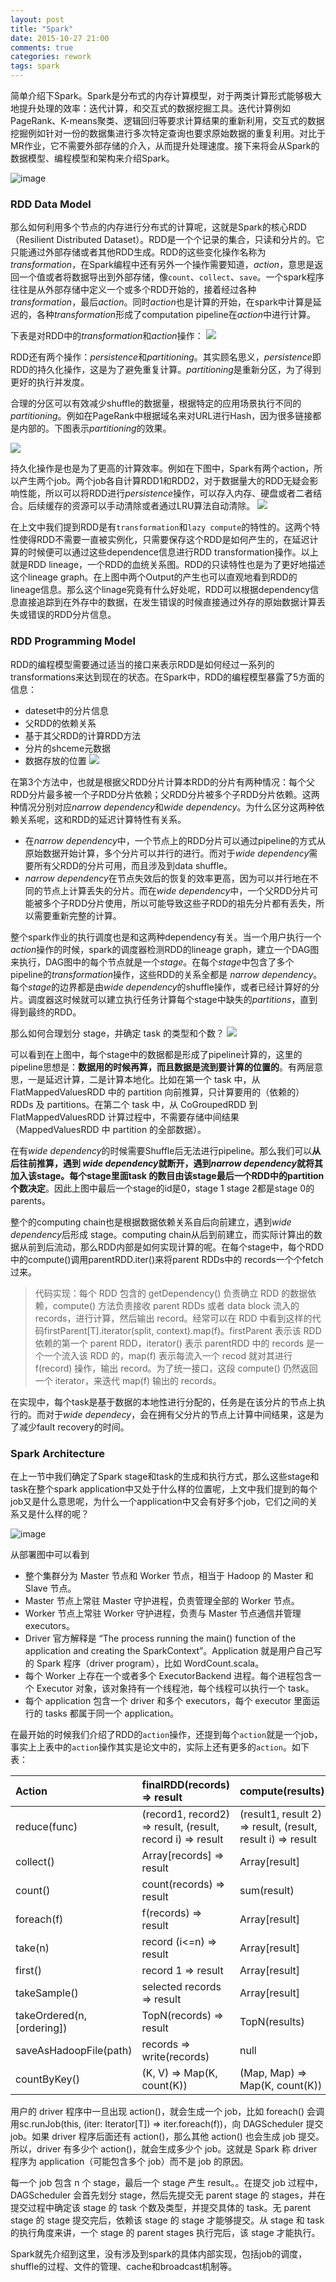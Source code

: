 ```yaml
---
layout: post
title: "Spark"
date: 2015-10-27 21:00
comments: true
categories: rework
tags: spark
---
```


简单介绍下Spark。Spark是分布式的内存计算模型，对于两类计算形式能够极大地提升处理的效率：迭代计算，和交互式的数据挖掘工具。迭代计算例如PageRank、K-means聚类、逻辑回归等要求计算结果的重新利用，交互式的数据挖掘例如针对一份的数据集进行多次特定查询也要求原始数据的重复利用。对比于MR作业，它不需要外部存储的介入，从而提升处理速度。接下来将会从Spark的数据模型、编程模型和架构来介绍Spark。

![image](https://spark.apache.org/images/spark-logo.png)

<!--more-->

### RDD Data Model
那么如何利用多个节点的内存进行分布式的计算呢，这就是Spark的核心RDD（Resilient Distributed Dataset）。RDD是一个个记录的集合，只读和分片的。它只能通过外部存储或者其他RDD生成。RDD的这些变化操作名称为*transformation*，在Spark编程中还有另外一个操作需要知道，*action*，意思是返回一个值或者将数据导出到外部存储，像`count`、`collect`、`save`。一个spark程序往往是从外部存储中定义一个或多个RDD开始的，接着经过各种*transformation*，最后*action*。同时*action*也是计算的开始，在spark中计算是延迟的，各种*transformation*形成了computation pipeline在*action*中进行计算。

下表是对RDD中的*transformation*和*action*操作：
![](http://ww2.sinaimg.cn/large/74311666jw1ex310kinr3j210c0fujwg.jpg)

RDD还有两个操作：*persistence*和*partitioning*。其实顾名思义，*persistence*即RDD的持久化操作，这是为了避免重复计算。*partitioning*是重新分区，为了得到更好的执行并发度。

合理的分区可以有效减少shuffle的数据量，根据特定的应用场景执行不同的*partitioning*。例如在PageRank中根据域名来对URL进行Hash，因为很多链接都是内部的。下图表示*partitioning*的效果。

![](http://img-storage.qiniudn.com/15-10-16/6543188.jpg)

持久化操作是也是为了更高的计算效率。例如在下图中，Spark有两个action，所以产生两个job。两个job各自计算RDD1和RDD2，对于数据量大的RDD无疑会影响性能，所以可以将RDD进行*persistence*操作，可以存入内存、硬盘或者二者结合。后续缓存的资源可以手动清除或者通过LRU算法自动清除。
![](http://ww2.sinaimg.cn/large/74311666jw1ex30g3zpazj20u60f2tb9.jpg)

在上文中我们提到RDD是有`transformation`和`lazy compute`的特性的。这两个特性使得RDD不需要一直被实例化，只需要保存这个RDD是如何产生的，在延迟计算的时候便可以通过这些dependence信息进行RDD transformation操作。以上就是RDD lineage，一个RDD的血统关系图。RDD的只读特性也是为了更好地描述这个lineage graph。在上图中两个Output的产生也可以直观地看到RDD的lineage信息。那么这个linage究竟有什么好处呢，RDD可以根据dependency信息直接追踪到在外存中的数据，在发生错误的时候直接通过外存的原始数据计算丢失或错误的RDD分片信息。

### RDD Programming Model

RDD的编程模型需要通过适当的接口来表示RDD是如何经过一系列的transformations来达到现在的状态。在Spark中，RDD的编程模型暴露了5方面的信息：

* dateset中的分片信息
* 父RDD的依赖关系
* 基于其父RDD的计算RDD方法
* 分片的shceme元数据
* 数据存放的位置
![](http://ww3.sinaimg.cn/large/74311666jw1ex32afwa8gj20qq0ds41v.jpg)

在第3个方法中，也就是根据父RDD分片计算本RDD的分片有两种情况：每个父RDD分片最多被一个子RDD分片依赖；父RDD分片被多个子RDD分片依赖。这两种情况分别对应*narrow dependency*和*wide dependency*。为什么区分这两种依赖关系呢，这和RDD的延迟计算特性有关系。

* 在*narrow dependency*中，一个节点上的RDD分片可以通过pipeline的方式从原始数据开始计算，多个分片可以并行的进行。而对于*wide dependency*需要所有父RDD的分片可用，而且涉及到data shuffle。
* *narrow dependency*在节点失效后的恢复的效率更高，因为可以并行地在不同的节点上计算丢失的分片。而在*wide dependency*中，一个父RDD分片可能被多个子RDD分片使用，所以可能导致这些子RDD的祖先分片都有丢失，所以需要重新完整的计算。

整个spark作业的执行调度也是和这两种dependency有关。当一个用户执行一个*action*操作的时候，spark的调度器检测RDD的lineage graph，建立一个DAG图来执行，DAG图中的每个节点就是一个*stage*。在每个*stage*中包含了多个pipeline的*transformation*操作，这些RDD的关系全都是
*narrow dependency*。每个*stage*的边界都是由*wide dependency*的shuffle操作，或者已经计算好的分片。调度器这时候就可以建立执行任务计算每个stage中缺失的*partitions*，直到得到最终的RDD。

那么如何合理划分 stage，并确定 task 的类型和个数？
![](http://img-storage.qiniudn.com/15-10-16/48846624.jpg)

可以看到在上图中，每个stage中的数据都是形成了pipeline计算的，这里的pipeline思想是：**数据用的时候再算，而且数据是流到要计算的位置的**。有两层意思，一是延迟计算，二是计算本地化。比如在第一个 task 中，从 FlatMappedValuesRDD 中的 partition 向前推算，只计算要用的（依赖的） RDDs 及 partitions。在第二个 task 中，从 CoGroupedRDD 到 FlatMappedValuesRDD 计算过程中，不需要存储中间结果（MappedValuesRDD 中 partition 的全部数据）。

在有*wide dependency*的时候需要Shuffle后无法进行pipeline。那么我们可以**从后往前推算，遇到 *wide dependency*就断开，遇到*narrow dependency*就将其加入该stage。每个stage里面task 的数目由该stage最后一个RDD中的partition个数决定**。因此上图中最后一个stage的id是0，stage 1  stage 2都是stage 0的parents。

整个的computing chain也是根据数据依赖关系自后向前建立，遇到*wide dependency*后形成 stage。computing chain从后到前建立，而实际计算出的数据从前到后流动，那么RDD内部是如何实现计算的呢。在每个stage中，每个RDD中的compute()调用parentRDD.iter()来将parent RDDs中的 records一个个fetch过来。
    
>代码实现：每个 RDD 包含的 getDependency() 负责确立 RDD 的数据依赖，compute() 方法负责接收 parent RDDs 或者 data block 流入的 records，进行计算，然后输出 record。经常可以在 RDD 中看到这样的代码firstParent[T].iterator(split, context).map(f)。firstParent 表示该 RDD 依赖的第一个 parent RDD，iterator() 表示 parentRDD 中的 records 是一个一个流入该 RDD 的，map(f) 表示每流入一个 recod 就对其进行 f(record) 操作，输出 record。为了统一接口，这段 compute() 仍然返回一个 iterator，来迭代 map(f) 输出的 records。

在实现中，每个task是基于数据的本地性进行分配的，任务是在该分片的节点上执行的。而对于*wide dependecy*，会在拥有父分片的节点上计算中间结果，这是为了减少fault recovery的时间。

### Spark Architecture
在上一节中我们确定了Spark stage和task的生成和执行方式，那么这些stage和task在整个spark application中又处于什么样的位置呢，上文中我们提到的每个job又是什么意思呢，为什么一个application中又会有好多个job，它们之间的关系又是什么样的呢？

![image](http://spark-internals.books.yourtion.com/markdown/PNGfigures/deploy.png)

从部署图中可以看到

* 整个集群分为 Master 节点和 Worker 节点，相当于 Hadoop 的 Master 和 Slave 节点。
* Master 节点上常驻 Master 守护进程，负责管理全部的 Worker 节点。
* Worker 节点上常驻 Worker 守护进程，负责与 Master 节点通信并管理 executors。
* Driver 官方解释是 “The process running the main() function of the application and creating the SparkContext”。Application 就是用户自己写的 Spark 程序（driver program），比如 WordCount.scala。
* 每个 Worker 上存在一个或者多个 ExecutorBackend 进程。每个进程包含一个 Executor 对象，该对象持有一个线程池，每个线程可以执行一个 task。
* 每个 application 包含一个 driver 和多个 executors，每个 executor 里面运行的 tasks 都属于同一个 application。

在最开始的时候我们介绍了RDD的`action`操作，还提到每个`action`就是一个job，事实上上表中的`action`操作其实是论文中的，实际上还有更多的`action`。如下表：

<table>
<thead>
<tr>
<th style="text-align:left">Action</th>
<th style="text-align:left">finalRDD(records) =&gt; result</th>
<th style="text-align:left">compute(results)</th>
</tr>
</thead>
<tbody>
<tr>
<td style="text-align:left">reduce(func)</td>
<td style="text-align:left">(record1, record2) =&gt; result, (result, record i) =&gt; result</td>
<td style="text-align:left">(result1, result 2) =&gt; result, (result, result i) =&gt; result</td>
</tr>
<tr>
<td style="text-align:left">collect()</td>
<td style="text-align:left">Array[records] =&gt; result</td>
<td style="text-align:left">Array[result]</td>
</tr>
<tr>
<td style="text-align:left">count()</td>
<td style="text-align:left">count(records) =&gt; result</td>
<td style="text-align:left">sum(result)</td>
</tr>
<tr>
<td style="text-align:left">foreach(f)</td>
<td style="text-align:left">f(records) =&gt; result</td>
<td style="text-align:left">Array[result]</td>
</tr>
<tr>
<td style="text-align:left">take(n)</td>
<td style="text-align:left">record (i&lt;=n) =&gt; result</td>
<td style="text-align:left">Array[result]</td>
</tr>
<tr>
<td style="text-align:left">first()</td>
<td style="text-align:left">record 1 =&gt; result</td>
<td style="text-align:left">Array[result]</td>
</tr>
<tr>
<td style="text-align:left">takeSample()</td>
<td style="text-align:left">selected records =&gt; result</td>
<td style="text-align:left">Array[result]</td>
</tr>
<tr>
<td style="text-align:left">takeOrdered(n, [ordering])</td>
<td style="text-align:left">TopN(records) =&gt; result</td>
<td style="text-align:left">TopN(results)</td>
</tr>
<tr>
<td style="text-align:left">saveAsHadoopFile(path)</td>
<td style="text-align:left">records =&gt; write(records)</td>
<td style="text-align:left">null</td>
</tr>
<tr>
<td style="text-align:left">countByKey()</td>
<td style="text-align:left">(K, V) =&gt; Map(K, count(K))</td>
<td style="text-align:left">(Map, Map) =&gt; Map(K, count(K))</td>
</tr>
</tbody>
</table>

用户的 driver 程序中一旦出现 action()，就会生成一个 job，比如 foreach() 会调用sc.runJob(this, (iter: Iterator[T]) => iter.foreach(f))，向 DAGScheduler 提交 job。如果 driver 程序后面还有 action()，那么其他 action() 也会生成 job 提交。所以，driver 有多少个 action()，就会生成多少个 job。这就是 Spark 称 driver 程序为 application（可能包含多个 job）而不是 job 的原因。

每一个 job 包含 n 个 stage，最后一个 stage 产生 result。。在提交 job 过程中，DAGScheduler 会首先划分 stage，然后先提交无 parent stage 的 stages，并在提交过程中确定该 stage 的 task 个数及类型，并提交具体的 task。无 parent stage 的 stage 提交完后，依赖该 stage 的 stage 才能够提交。从 stage 和 task 的执行角度来讲，一个 stage 的 parent stages 执行完后，该 stage 才能执行。

Spark就先介绍到这里，没有涉及到spark的具体内部实现，包括job的调度，shuffle的过程、文件的管理、cache和broadcast机制等。
